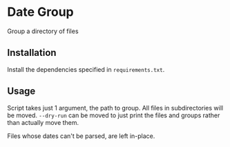 # Date Group
Group a directory of files

## Installation

Install the dependencies specified in `requirements.txt`.

## Usage

Script takes just 1 argument, the path to group. All files in subdirectories will be moved. `--dry-run` can be moved to just print the files and groups rather than actually move them.

Files whose dates can't be parsed, are left in-place.
